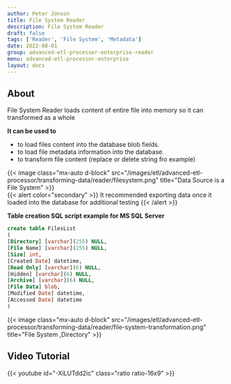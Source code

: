 ```yaml
---
author: Peter Jonson
title: File System Reader
description: File System Reader
draft: false
tags: ['Reader', 'File System', 'Metadata']
date: 2022-08-01
group: advanced-etl-processor-enterprise-reader
menu: advanced-etl-processor-enterprise
layout: docs
---
```


## About

File System Reader loads content of entire file into memory so it can transformed as a whole

**It can be used to**

- to load files content into the database blob fields.
- to load file metadata information into the database.
- to transform file content (replace or delete string fro example)

{{< image class="mx-auto d-block"  src="/images/etl/advanced-etl-processor/transforming-data/reader/filesystem.png" title="Data Source is a File System" >}}
\
{{< alert color="secondary" >}}
It recommended exporting data once it loaded into the database for additional testing
{{< /alert >}}

**Table creation SQL script example for MS SQL Server**

```sql
create table FilesList
(
[Directory] [varchar](255) NULL,
[File Name] [varchar](255) NULL,
[Size] int,
[Created Date] datetime,
[Read Only] [varchar](6) NULL,
[Hidden] [varchar](6) NULL,
[Archive] [varchar](6) NULL,
[File Data] blob,
[Modified Date] datetime,
[Accessed Date] datetime
)
```

{{< image class="mx-auto d-block"  src="/images/etl/advanced-etl-processor/transforming-data/reader/file-system-transformation.png" title="File System ,Directory" >}}

## Video Tutorial

{{< youtube id="-XiLUTdd2ic" class="ratio ratio-16x9" >}}

